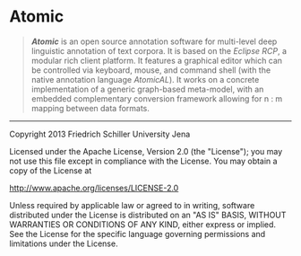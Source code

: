 Atomic
========

> ***Atomic*** is an open source annotation software for multi-level deep linguistic annotation of text corpora. It is based on the *Eclipse RCP*, a modular rich client platform. It features a graphical editor which can be controlled via keyboard, mouse, and command shell (with the native annotation language *AtomicAL*). It works on a concrete implementation of a generic graph-based meta-model, with an embedded complementary conversion framework allowing for n : m mapping between data formats.

---

   Copyright 2013 Friedrich Schiller University Jena

   Licensed under the Apache License, Version 2.0 (the "License");
   you may not use this file except in compliance with the License.
   You may obtain a copy of the License at

   http://www.apache.org/licenses/LICENSE-2.0

   Unless required by applicable law or agreed to in writing, software
   distributed under the License is distributed on an "AS IS" BASIS,
   WITHOUT WARRANTIES OR CONDITIONS OF ANY KIND, either express or implied.
   See the License for the specific language governing permissions and
   limitations under the License.
